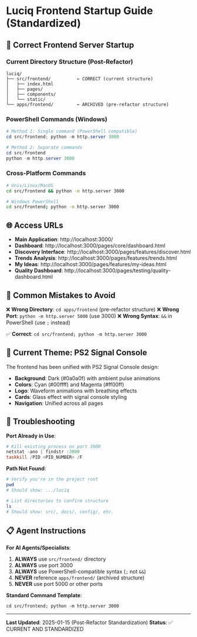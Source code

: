# Luciq Frontend Startup Guide (Standardized)

## 🎯 **Correct Frontend Server Startup**

### **Current Directory Structure** (Post-Refactor)
```
luciq/
├── src/frontend/          ← CORRECT (current structure)
│   ├── index.html
│   ├── pages/
│   ├── components/
│   └── static/
└── apps/frontend/         ← ARCHIVED (pre-refactor structure)
```

### **PowerShell Commands (Windows)**
```powershell
# Method 1: Single command (PowerShell compatible)
cd src/frontend; python -m http.server 3000

# Method 2: Separate commands
cd src/frontend
python -m http.server 3000
```

### **Cross-Platform Commands**
```bash
# Unix/Linux/MacOS
cd src/frontend && python -m http.server 3000

# Windows PowerShell
cd src/frontend; python -m http.server 3000
```

## 🌐 **Access URLs**

- **Main Application**: http://localhost:3000/
- **Dashboard**: http://localhost:3000/pages/core/dashboard.html
- **Discovery Interface**: http://localhost:3000/pages/features/discover.html
- **Trends Analysis**: http://localhost:3000/pages/features/trends.html
- **My Ideas**: http://localhost:3000/pages/features/my-ideas.html
- **Quality Dashboard**: http://localhost:3000/pages/testing/quality-dashboard.html

## 🚨 **Common Mistakes to Avoid**

❌ **Wrong Directory**: `cd apps/frontend` (pre-refactor structure)
❌ **Wrong Port**: `python -m http.server 5000` (use 3000)
❌ **Wrong Syntax**: `&&` in PowerShell (use `;` instead)

✅ **Correct**: `cd src/frontend; python -m http.server 3000`

## 🎨 **Current Theme: PS2 Signal Console**

The frontend has been unified with PS2 Signal Console design:
- **Background**: Dark (#0a0a0f) with ambient pulse animations
- **Colors**: Cyan (#00ffff) and Magenta (#ff00ff)
- **Logo**: Waveform animations with breathing effects
- **Cards**: Glass effect with signal console styling
- **Navigation**: Unified across all pages

## 🔧 **Troubleshooting**

**Port Already in Use**:
```powershell
# Kill existing process on port 3000
netstat -ano | findstr :3000
taskkill /PID <PID_NUMBER> /F
```

**Path Not Found**:
```powershell
# Verify you're in the project root
pwd
# Should show: .../luciq

# List directories to confirm structure
ls
# Should show: src/, docs/, config/, etc.
```

## 📋 **Agent Instructions**

**For AI Agents/Specialists**:
1. **ALWAYS** use `src/frontend/` directory
2. **ALWAYS** use port 3000
3. **ALWAYS** use PowerShell-compatible syntax (`;` not `&&`)
4. **NEVER** reference `apps/frontend/` (archived structure)
5. **NEVER** use port 5000 or other ports

**Standard Command Template**:
```
cd src/frontend; python -m http.server 3000
```

---

**Last Updated**: 2025-01-15 (Post-Refactor Standardization)
**Status**: ✅ CURRENT AND STANDARDIZED 
